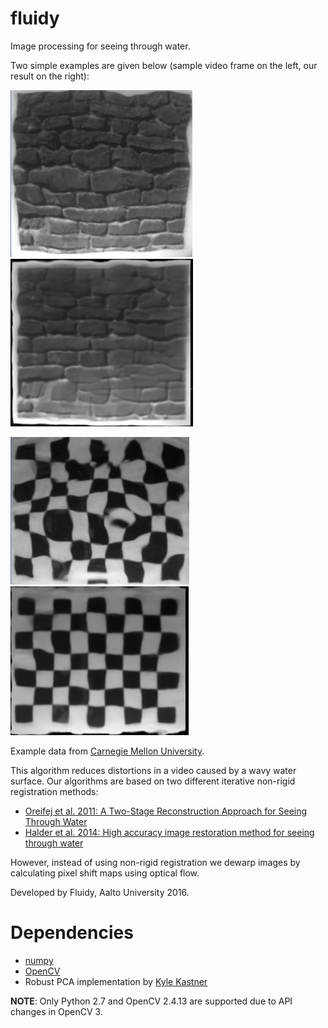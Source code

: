 # fluidy
Image processing for seeing through water.

Two simple examples are given below (sample video frame on the left, our result on the right):

![Sample frame](examples/brick_sample.png?raw=true) ![Result](examples/brick.jpg?raw=true)

![Sample frame](examples/checkboard_sample.png?raw=true) ![Result](examples/checkboard.jpg?raw=true)

Example data from [Carnegie Mellon University](http://www.cs.cmu.edu/~ILIM/projects/IM/water/research_water.html).

This algorithm reduces distortions in a video caused by a wavy water surface. Our algorithms are based on two different iterative non-rigid registration methods:

* [Oreifej et al. 2011: A Two-Stage Reconstruction Approach for Seeing Through Water](http://www.cs.ucf.edu/~oreifej/papers/WATER_CVPR2011.pdf)
* [Halder et al. 2014: High accuracy image restoration method for seeing through water](http://proceedings.spiedigitallibrary.org/proceeding.aspx?articleid=1910348)

However, instead of using non-rigid registration we dewarp images by calculating pixel shift maps using optical flow.

Developed by Fluidy, Aalto University 2016.

# Dependencies
- [numpy](http://www.numpy.org/)
- [OpenCV](http://www.opencv.org/)
- Robust PCA implementation by [Kyle Kastner](http://kastnerkyle.github.io/posts/robust-matrix-decomposition/)

**NOTE**: Only Python 2.7 and OpenCV 2.4.13 are supported due to API changes in OpenCV 3.

